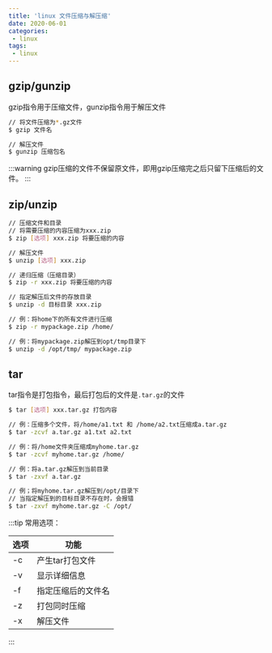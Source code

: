 ```yaml
---
title: 'linux 文件压缩与解压缩'
date: 2020-06-01
categories:
 - linux
tags:
 - linux
---
```


## gzip/gunzip
gzip指令用于压缩文件，gunzip指令用于解压文件
```bash
// 将文件压缩为*.gz文件
$ gzip 文件名

// 解压文件
$ gunzip 压缩包名
```
:::warning
gzip压缩的文件不保留原文件，即用gzip压缩完之后只留下压缩后的文件。
:::

## zip/unzip
```bash
// 压缩文件和目录
// 将需要压缩的内容压缩为xxx.zip
$ zip [选项] xxx.zip 将要压缩的内容

// 解压文件
$ unzip [选项] xxx.zip

// 递归压缩（压缩目录）
$ zip -r xxx.zip 将要压缩的内容

// 指定解压后文件的存放目录
$ unzip -d 目标目录 xxx.zip

// 例：将home下的所有文件进行压缩
$ zip -r mypackage.zip /home/

// 例：将mypackage.zip解压到opt/tmp目录下
$ unzip -d /opt/tmp/ mypackage.zip
```

## tar
tar指令是打包指令，最后打包后的文件是```.tar.gz```的文件
```bash
$ tar [选项] xxx.tar.gz 打包内容

// 例：压缩多个文件，将/home/a1.txt 和 /home/a2.txt压缩成a.tar.gz
$ tar -zcvf a.tar.gz a1.txt a2.txt

// 例：将/home文件夹压缩成myhome.tar.gz
$ tar -zcvf myhome.tar.gz /home/

// 例：将a.tar.gz解压到当前目录
$ tar -zxvf a.tar.gz

// 例；将myhome.tar.gz解压到/opt/目录下
// 当指定解压到的目标目录不存在时，会报错
$ tar -zxvf myhome.tar.gz -C /opt/
```

:::tip
常用选项：

| 选项 | 功能               |
| ---- | ------------------ |
| -c   | 产生tar打包文件    |
| -v   | 显示详细信息       |
| -f   | 指定压缩后的文件名 |
| -z   | 打包同时压缩       |
| -x   | 解压文件           |
:::